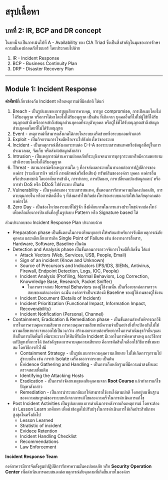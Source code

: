 # สรุปเนื้อหา
## บทที่ 2: IR, BCP and DR concept

ในบทนี้จะเป็นการเน้นไปที่ A - Availability ของ CIA Triad ซึ่งเป็นสิ่งสำคัญในมุมของการรักษาความมั้นคงปลอดภัยไซเบอร์ โดยประกอบไปด้วย
1. IR - Incident Response 
2. BCP - Business Continuity Plan
3. DRP - Disaster Recovery Plan
---

## Module 1: Incident Response

**คำศัพท์**ที่เกี่ยวข้องกับ Incident หรือเหตุการณ์ที่ผิดปกติ ได้แก่

1. Breach - เป็นรูปแบบของการสูญเสียการควบคุม, การถูก compromise, การเปิดเผยโดยไม่ได้รับอนุญาต หรือการได้มาโดยไม่ได้รับอนุญาต เป็นต้น ที่เกิดจาก บุคคลอื่นที่ไม่ใช่ผู้ใช้ที่ได้รับอนุญาตเข้าถึงหรืออาจเข้าถึงข้อมูลส่วนบุคคลที่ระบุตัวบุคคล หรือผู้ใช้ที่ได้รับอนุญาตเข้าถึงข้อมูลส่วนบุคคลโดยที่ไม่ได้รับอนุญาต
2. Event - เหตุการณ์ที่สามารถสั่งเกตได้ภายในระบบเครือข่ายหรือระบบคอมพิวเตอร์
3. Exploit - เป็นกิจกรรมการโจมตีหรือเจาะไปยังช่องโหว่ของระบบ
4. Incident - เป็นเหตุการณ์ที่ส่งผลกระทบต่อ C-I-A ของระบบสารสนเทศหรือข้อมูลที่อยู่ในการประมวลผล, จัดเก็บ หรือส่งต่อข้อมูลดังกล่าว 
5. Intrusion - เป็นเหตุการณ์ด้านความปลอดภัยที่ระบุถึงเจตนาการบุกรุกระบบหรือมีความพยายามเข้าถึงระบบโดยไม่ได้รับอนุญาต
6. Threat - สถานการณ์หรือเหตุการณ์ใด ๆ ที่อาจส่งผลกระทบในทางลบต่อการปฏิบัติการขององค์กร (รวมถึงภารกิจ หน้าที่ ภาพลักษณ์หรือชื่อเสียง) ทรัพย์สินขององค์กร บุคคล องค์กรอื่น หรือประเทศชาติ โดยอาศัยการเข้าถึง, การทำลาย, การเปิดเผย, การเปลี่ยนแปลงข้อมูลและ/ หรือการทำ DoS หรือ DDoS ไปยังระบบ เป็นต้น
7. Vulnerability - เป็นจุดอ่อนของ ระบบสารสนเทศ, ขั้นตอนการรักษาความมั่นคงปลอดภัย, การควบคุมภายใน หรือการติดตั้งใด ๆ ที่ส่งผลทำให้เกิดช่องโหว่ของระบบและก่อให้เกิดภัยคุกคามต่อองค์กรได้ 
8. Zero Day - เป็นช่องโหว่ของระบบที่ไม่รู้จัก ซึ่งมีศักยภาพในการแสวงประโยชน์จากช่องโหว่ เพื่อหลีกเลี่ยงการป้องกันที่อยู่ในรูปแบบ Pattern หรือ Signature based ได้

ส่วนประกอบของ Incident Response Plan ประกอบด้วย
- Preparation phase เป็นขั้นตอนในการเตรียมทุกอย่างให้พร้อมสำหรับการรับมือเหตุการณ์ภัยคุกคาม และหลีกเลี่ยงการเกิด Single Point of Failure เช่น​ ช่องทางการสื่อสาร,​ Hardware, Software, Baseline เป็นต้น 
- Detection and Analysis phase เป็นขั้นตอนการตรวจจับการโจมตีที่เกิดขึ้น ได้แก่ 
  - Attack Vectors (Web, Services, USB, People, Email)
  - Sign of an incident (Know and Unknown)
  - Source of Precursors and Indicators (IPS/IDS, SIEMs, Antivirus, Firewall, Endpoint Detection, Logs, IOC, People)
  - Incident Analysis (Profiling, Normal Behaviors, Log Correction, Knownledge Base, Research, Packet Sniffer)
    - ในการตรวจสอบ Normal Behaviors ของผู้ใช้งานนั้น เป็นเรื่องยากต่อการตรวจสอบของแต่ละองค์กร ฉะนั้น องค์กรจำเป็นจะต้องมี Baseline ของผู้ใช้งานของผู้ใช้งาน
  - Incident Document (Details of Incident)
  - Incident Prioritization (Functional Impact, Information Impact, Recoverability)
  - Incident Notification (Personal, Channel)
- Containment, Eradication & Remediation phase - เป็นขั้นตอนสำหรับพิจารณาวิธีการในการควบคุมความเสียหาย การควบคุมความเสียหายมีความจำเป็นอย่างยิ่งที่จะป้องกันไม่ให้ความเสียหายกระจายออกไปเป็นวงกว้าง สร้างผลกระทบต่อทรัพยากรในการดำเนินธุรกิจอื่นๆและยังเป็นการเปิดพื้นที่ เพิ่มระยะเวลาให้ทีมที่รับมือ Incident มีเวลาในการคิดหาสาเหตุ และวิธีการแก้ปัญหาที่ถาวรได้ ข้อสำคัญของการควบคุมความเสียหาย คือการตัดสินใจเลือกใช้วิธีการที่เหมาะสม โดยวิธีการทั่วไปมี
  - Containment Strategy - เป็นรูปแบบการควบคุมความเสียหาย ไม่ให้เกิดการรุกรามไปสู่ระบบอื่น เช่น การทำ Isolate เครื่องออกจากระบบ เป็นต้น
  - Evidence Gathering and Handling - เป็นการเก็บหลักฐานที่มีความน่าสงสัยและตรวจสอบเพื่มเติม
  - Identifying the Attacking Hosts 
  - Eradication - เป็นการกำจัดสาเหตุของภัยคุกคามจาก **Root Course** แล้วทำการแก้ไขปัญหาดังกล่าว
  - Remediation - เป็นการนำระบบกลับมาให้สามารถใช้งานได้ตามปกติ โดยอยู่บนพื้นฐานของความสมบูรณ์ของระบบหลังจากการแก้ไขและความเร็วในการดำเนินการแก้ไข
- Post Incident Activities เป็นรูปแบบของการดำเนินการหลังจากเกิดเหตุการณ์ โดยจะต้องนำ Lesson Learn มาศึกษา เพื่อนำข้อมูลไปปรับปรุงในการดำเนินการให้เกิดประสิทธิภาพสูงสุดในครั้งถัดไป 
  - Lesson Learned 
  - Stratistic of incident 
  - Evidece Retention
  - Incident Handling Checklist 
  - Recommendations 
  - Law Enforcement 

**Incident Response Team**

องค์กรควรมีการจัดตั้งศูนย์ปฏิบัติการรักษาความมั่นคงปลอดภัย หรือ **Security Operation Center** เพื่อดำเนินการตอบสนองต่อเหตุการณ์ภัยคุกคามที่เกิดขึ้นภายในองค์กร 